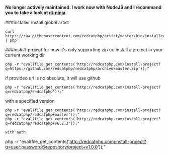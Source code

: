 **No longer actively maintained. I work now with NodeJS and I recommand you to take a look at [di-ninja](https://github.com/di-ninja/di-ninja)**

###installer
install global artist
```
curl https://raw.githubusercontent.com/redcatphp/artist/master/bin/installer | php
```

###install-project
for now it's only supporting zip url
install a project in your current working dir
```
php -r "eval(file_get_contents('http://redcatphp.com/install-project?q=https://github.com/redcatphp/redcatphp/archive/master.zip'));"
```

if provided url is no absolute, it will use github
```
php -r "eval(file_get_contents('http://redcatphp.com/install-project?q=redcatphp/redcatphp'));"
```

with a specified version
```
php -r "eval(file_get_contents('http://redcatphp.com/install-project?q=redcatphp/redcatphp+master'));"
php -r "eval(file_get_contents('http://redcatphp.com/install-project?q=redcatphp/redcatphp+v6.2.3'));"

with auth
```
php -r "eval(file_get_contents('http://redcatphp.com/install-project?q=user:password@repository/project+v1.0.0'));"
```
